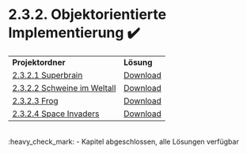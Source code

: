 # 2.3.2. Objektorientierte Implementierung :heavy_check_mark:
<table>
  <tr>
    <td><strong>Projektordner</strong></td>
    <td><strong>Lösung</strong></td>
  </tr>
  <tr>
    <td><a href="2.3.2/2.3.2.1%20Superbrain">2.3.2.1 Superbrain</a></td>
    <td><a href="https://github.com/nikothegreek/inf-schule-loesungen/raw/master/2/2.3/2.3.2/2.3.2.1%20Superbrain/2.3.2.1.pdf">Download</a></td>
  </tr>
  <tr>
    <td><a href="2.3.2/2.3.2.2%20Schweine%20im%20Weltall">2.3.2.2 Schweine im Weltall</a></td>
    <td><a href="https://github.com/nikothegreek/inf-schule-loesungen/raw/master/2/2.3/2.3.2/2.3.2.2%20Schweine%20im%20Weltall/2.3.2.2.pdf">Download</a></td>
  </tr>
  <tr>
    <td><a href="2.3.2/2.3.2.3%20Frog">2.3.2.3 Frog</a></td>
    <td><a href="https://github.com/nikothegreek/inf-schule-loesungen/raw/master/2/2.3/2.3.2/2.3.2.3%20Frog/2.3.2.3.pdf">Download</a></td>
  </tr>
  <tr>
    <td><a href="2.3.2/2.3.2.4%20Space%20Invaders">2.3.2.4 Space Invaders</a></td>
    <td><a href="https://github.com/nikothegreek/inf-schule-loesungen/raw/master/2/2.3/2.3.2/2.3.2.4%20Space%20Invaders/2.3.2.4.pdf">Download</a></td>
  </tr>
</table>

<br/>
:heavy_check_mark: - Kapitel abgeschlossen, alle Lösungen verfügbar

